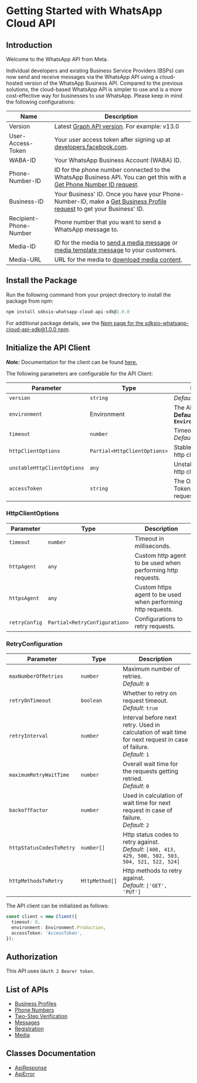
# Getting Started with WhatsApp Cloud API

## Introduction

Welcome to the WhatsApp API from Meta.

Individual developers and existing Business Service Providers (BSPs) can now send and receive messages via the WhatsApp API using a cloud-hosted version of the WhatsApp Business API. Compared to the previous solutions, the cloud-based WhatsApp API is simpler to use and is a more cost-effective way for businesses to use WhatsApp. Please keep in mind the following configurations:

| Name | Description |
| --- | --- |
| Version | Latest [Graph API version](https://developers.facebook.com/docs/graph-api/). For example: v13.0 |
| User-Access-Token | Your user access token after signing up at [developers.facebook.com](https://developers.facebook.com). |
| WABA-ID | Your WhatsApp Business Account (WABA) ID. |
| Phone-Number-ID | ID for the phone number connected to the WhatsApp Business API. You can get this with a [Get Phone Number ID request](3184f675-d289-46f1-88e5-e2b11549c418). |
| Business-ID | Your Business' ID. Once you have your Phone-Number-ID, make a [Get Business Profile request](#99fd3743-46cf-46c4-95b5-431c6a4eb0b0) to get your Business' ID. |
| Recipient-Phone-Number | Phone number that you want to send a WhatsApp message to. |
| Media-ID | ID for the media to [send a media message](#0a632754-3788-43bf-b785-ac6a73423d5a) or [media template message](#439c926a-8a6c-4972-ab2c-d99297716da9) to your customers. |
| Media-URL | URL for the media to [download media content](#cbe5ece3-246c-48f3-b338-074187dfef66). |

## Install the Package

Run the following command from your project directory to install the package from npm:

```ts
npm install sdksio-whatsapp-cloud-api-sdk@1.0.0
```

For additional package details, see the [Npm page for the sdksio-whatsapp-cloud-api-sdk@1.0.0  npm](https://www.npmjs.com/package/sdksio-whatsapp-cloud-api-sdk/v/1.0.0).

## Initialize the API Client

**_Note:_** Documentation for the client can be found [here.](https://www.github.com/sdks-io/whatsapp-cloud-api-js-sdk/tree/1.0.0/doc/client.md)

The following parameters are configurable for the API Client:

| Parameter | Type | Description |
|  --- | --- | --- |
| `version` | `string` | *Default*: `'v13.0'` |
| `environment` | Environment | The API environment. <br> **Default: `Environment.Production`** |
| `timeout` | `number` | Timeout for API calls.<br>*Default*: `0` |
| `httpClientOptions` | `Partial<HttpClientOptions>` | Stable configurable http client options. |
| `unstableHttpClientOptions` | `any` | Unstable configurable http client options. |
| `accessToken` | `string` | The OAuth 2.0 Access Token to use for API requests. |

### HttpClientOptions

| Parameter | Type | Description |
|  --- | --- | --- |
| `timeout` | `number` | Timeout in milliseconds. |
| `httpAgent` | `any` | Custom http agent to be used when performing http requests. |
| `httpsAgent` | `any` | Custom https agent to be used when performing http requests. |
| `retryConfig` | `Partial<RetryConfiguration>` | Configurations to retry requests. |

### RetryConfiguration

| Parameter | Type | Description |
|  --- | --- | --- |
| `maxNumberOfRetries` | `number` | Maximum number of retries. <br> *Default*: `0` |
| `retryOnTimeout` | `boolean` | Whether to retry on request timeout. <br> *Default*: `true` |
| `retryInterval` | `number` | Interval before next retry. Used in calculation of wait time for next request in case of failure. <br> *Default*: `1` |
| `maximumRetryWaitTime` | `number` | Overall wait time for the requests getting retried. <br> *Default*: `0` |
| `backoffFactor` | `number` | Used in calculation of wait time for next request in case of failure. <br> *Default*: `2` |
| `httpStatusCodesToRetry` | `number[]` | Http status codes to retry against. <br> *Default*: `[408, 413, 429, 500, 502, 503, 504, 521, 522, 524]` |
| `httpMethodsToRetry` | `HttpMethod[]` | Http methods to retry against. <br> *Default*: `['GET', 'PUT']` |

The API client can be initialized as follows:

```ts
const client = new Client({
  timeout: 0,
  environment: Environment.Production,
  accessToken: 'AccessToken',
});
```

## Authorization

This API uses `OAuth 2 Bearer token`.

## List of APIs

* [Business Profiles](https://www.github.com/sdks-io/whatsapp-cloud-api-js-sdk/tree/1.0.0/doc/controllers/business-profiles.md)
* [Phone Numbers](https://www.github.com/sdks-io/whatsapp-cloud-api-js-sdk/tree/1.0.0/doc/controllers/phone-numbers.md)
* [Two-Step Verification](https://www.github.com/sdks-io/whatsapp-cloud-api-js-sdk/tree/1.0.0/doc/controllers/two-step-verification.md)
* [Messages](https://www.github.com/sdks-io/whatsapp-cloud-api-js-sdk/tree/1.0.0/doc/controllers/messages.md)
* [Registration](https://www.github.com/sdks-io/whatsapp-cloud-api-js-sdk/tree/1.0.0/doc/controllers/registration.md)
* [Media](https://www.github.com/sdks-io/whatsapp-cloud-api-js-sdk/tree/1.0.0/doc/controllers/media.md)

## Classes Documentation

* [ApiResponse](https://www.github.com/sdks-io/whatsapp-cloud-api-js-sdk/tree/1.0.0/doc/api-response.md)
* [ApiError](https://www.github.com/sdks-io/whatsapp-cloud-api-js-sdk/tree/1.0.0/doc/api-error.md)

